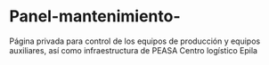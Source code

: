# Panel-mantenimiento-
Página privada para control de los equipos de producción y equipos auxiliares, así como infraestructura de PEASA Centro logístico Epila
